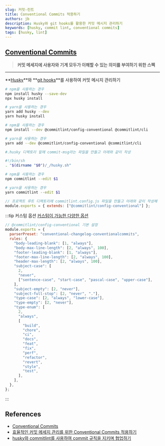 ```yaml
---
slug: 커밋-린트
title: Conventional Commits 적용하기
authors: jb
description: Husky와 git hooks를 활용한 커밋 메시지 관리하기
keywords: [husky, commit lint, conventional commits]
tags: [husky, lint]
---
```


## [Conventional Commits](https://www.conventionalcommits.org/ko/v1.0.0/)

> **커밋 메세지에 사용자와 기계 모두가 이해할 수 있는 의미를 부여하기 위한 스펙**

---

**[Husky](https://github.com/typicode/husky)**와 **[git hooks](https://git-scm.com/book/ko/v2/Git%EB%A7%9E%EC%B6%A4-Git-Hooks)**를 사용하여 커밋 메시지 관리하기

```bash
# npm을 사용하는 경우
npm install husky --save-dev
npx husky install

# yarn을 사용하는 경우
yarn add husky --dev
yarn husky install
```

```bash
# npm을 사용하는 경우
npm install --dev @commitlint/config-conventional @commitlint/cli

# yarn을 사용하는 경우
yarn add --dev @commitlint/config-conventional @commitlint/cli
```

```bash
#.husky 디렉토리 밑에 commit-msg라는 파일을 만들고 아래와 같이 작성

#!/bin/sh
. "$(dirname "$0")/_/husky.sh"

# npm을 사용하는 경우
npm commitlint --edit $1

# yarn을 사용하는 경우
yarn commitlint --edit $1

```

```js
// 프로젝트 루트 디렉토리에 commitlint.config.js 파일을 만들고 아래와 같이 작성해 줍니다.
module.exports = { extends: ["@commitlint/config-conventional"] };
```

:::tip 커스텀 옵션
[커스텀이 가능한 다양한 옵션](https://github.com/somedaycode/husky_commitlint_test#default)

```js
// @commitlint/config-conventional 기본 설정
module.exports = {
  parserPreset: "conventional-changelog-conventionalcommits",
  rules: {
    "body-leading-blank": [1, "always"],
    "body-max-line-length": [2, "always", 100],
    "footer-leading-blank": [1, "always"],
    "footer-max-line-length": [2, "always", 100],
    "header-max-length": [2, "always", 100],
    "subject-case": [
      2,
      "never",
      ["sentence-case", "start-case", "pascal-case", "upper-case"],
    ],
    "subject-empty": [2, "never"],
    "subject-full-stop": [2, "never", "."],
    "type-case": [2, "always", "lower-case"],
    "type-empty": [2, "never"],
    "type-enum": [
      2,
      "always",
      [
        "build",
        "chore",
        "ci",
        "docs",
        "feat",
        "fix",
        "perf",
        "refactor",
        "revert",
        "style",
        "test",
      ],
    ],
  },
};
```

:::

## References

- [Conventional Commits](https://www.conventionalcommits.org/ko/v1.0.0/)
- [효율적인 커밋 메세지 관리를 위한 Conventional Commits 적용하기](https://blog.flynnpark.dev/13)
- [husky와 commitlint를 사용하여 commit 규칙을 지키며 협업하기](https://somedaycode.tistory.com/13)
